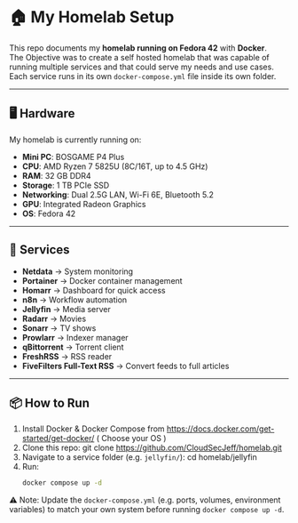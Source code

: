 # 🏠 My Homelab Setup

This repo documents my **homelab running on Fedora 42** with **Docker**.  
The Objective was to create a self hosted homelab that was capable of running multiple services and that could serve my needs and use cases.
Each service runs in its own `docker-compose.yml` file inside its own folder.

---

## 🖥️ Hardware

My homelab is currently running on:

- **Mini PC**: BOSGAME P4 Plus
- **CPU**: AMD Ryzen 7 5825U (8C/16T, up to 4.5 GHz)
- **RAM**: 32 GB DDR4
- **Storage**: 1 TB PCIe SSD
- **Networking**: Dual 2.5G LAN, Wi-Fi 6E, Bluetooth 5.2
- **GPU**: Integrated Radeon Graphics
- **OS**: Fedora 42

---

## 🚀 Services

- **Netdata** → System monitoring
- **Portainer** → Docker container management
- **Homarr** → Dashboard for quick access
- **n8n** → Workflow automation
- **Jellyfin** → Media server
- **Radarr** → Movies
- **Sonarr** → TV shows
- **Prowlarr** → Indexer manager
- **qBittorrent** → Torrent client
- **FreshRSS** → RSS reader
- **FiveFilters Full-Text RSS** → Convert feeds to full articles

---

## 📦 How to Run
1. Install Docker & Docker Compose from https://docs.docker.com/get-started/get-docker/ ( Choose your OS )
2. Clone this repo:
   git clone https://github.com/CloudSecJeff/homelab.git
3. Navigate to a service folder (e.g. `jellyfin/`):
   cd homelab/jellyfin
4. Run:
   ```bash
   docker compose up -d
⚠️ Note: Update the `docker-compose.yml` (e.g. ports, volumes, environment variables) to match your own system before running `docker compose up -d`.
